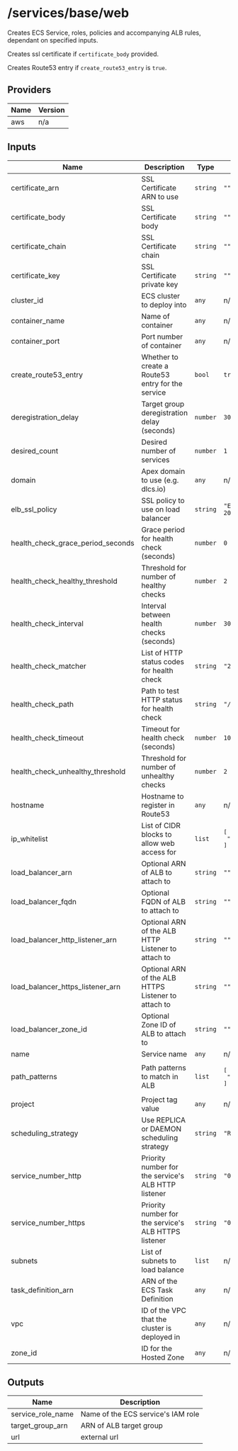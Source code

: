 # /services/base/web

Creates ECS Service, roles, policies and accompanying ALB rules, dependant on specified inputs.

Creates ssl certificate if `certificate_body` provided.

Creates Route53 entry if `create_route53_entry` is `true`.

## Providers

| Name | Version |
|------|---------|
| aws  | n/a     |

## Inputs

| Name                                  | Description                                          | Type     | Default                            | Required |
|---------------------------------------|------------------------------------------------------|----------|------------------------------------|:--------:|
| certificate\_arn                      | SSL Certificate ARN to use                           | `string` | `""`                               |    no    |
| certificate\_body                     | SSL Certificate body                                 | `string` | `""`                               |    no    |
| certificate\_chain                    | SSL Certificate chain                                | `string` | `""`                               |    no    |
| certificate\_key                      | SSL Certificate private key                          | `string` | `""`                               |    no    |
| cluster\_id                           | ECS cluster to deploy into                           | `any`    | n/a                                |   yes    |
| container\_name                       | Name of container                                    | `any`    | n/a                                |   yes    |
| container\_port                       | Port number of container                             | `any`    | n/a                                |   yes    |
| create\_route53\_entry                | Whether to create a Route53 entry for the service    | `bool`   | `true`                             |    no    |
| deregistration\_delay                 | Target group deregistration delay (seconds)          | `number` | `30`                               |    no    |
| desired\_count                        | Desired number of services                           | `number` | `1`                                |    no    |
| domain                                | Apex domain to use (e.g. dlcs.io)                    | `any`    | n/a                                |   yes    |
| elb\_ssl\_policy                      | SSL policy to use on load balancer                   | `string` | `"ELBSecurityPolicy-2016-08"`      |    no    |
| health\_check\_grace\_period\_seconds | Grace period for health check (seconds)              | `number` | `0`                                |    no    |
| health\_check\_healthy\_threshold     | Threshold for number of healthy checks               | `number` | `2`                                |    no    |
| health\_check\_interval               | Interval between health checks (seconds)             | `number` | `30`                               |    no    |
| health\_check\_matcher                | List of HTTP status codes for health check           | `string` | `"200,404"`                        |    no    |
| health\_check\_path                   | Path to test HTTP status for health check            | `string` | `"/"`                              |    no    |
| health\_check\_timeout                | Timeout for health check (seconds)                   | `number` | `10`                               |    no    |
| health\_check\_unhealthy\_threshold   | Threshold for number of unhealthy checks             | `number` | `2`                                |    no    |
| hostname                              | Hostname to register in Route53                      | `any`    | n/a                                |   yes    |
| ip\_whitelist                         | List of CIDR blocks to allow web access for          | `list`   | <pre>[<br>  "0.0.0.0/0"<br>]</pre> |    no    |
| load\_balancer\_arn                   | Optional ARN of ALB to attach to                     | `string` | `""`                               |    no    |
| load\_balancer\_fqdn                  | Optional FQDN of ALB to attach to                    | `string` | `""`                               |    no    |
| load\_balancer\_http\_listener\_arn   | Optional ARN of the ALB HTTP Listener to attach to   | `string` | `""`                               |    no    |
| load\_balancer\_https\_listener\_arn  | Optional ARN of the ALB HTTPS Listener to attach to  | `string` | `""`                               |    no    |
| load\_balancer\_zone\_id              | Optional Zone ID of ALB to attach to                 | `string` | `""`                               |    no    |
| name                                  | Service name                                         | `any`    | n/a                                |   yes    |
| path\_patterns                        | Path patterns to match in ALB                        | `list`   | <pre>[<br>  "/*"<br>]</pre>        |    no    |
| project                               | Project tag value                                    | `any`    | n/a                                |   yes    |
| scheduling\_strategy                  | Use REPLICA or DAEMON scheduling strategy            | `string` | `"REPLICA"`                        |    no    |
| service\_number\_http                 | Priority number for the service's ALB HTTP listener  | `string` | `"0"`                              |    no    |
| service\_number\_https                | Priority number for the service's ALB HTTPS listener | `string` | `"0"`                              |    no    |
| subnets                               | List of subnets to load balance                      | `list`   | n/a                                |   yes    |
| task\_definition\_arn                 | ARN of the ECS Task Definition                       | `any`    | n/a                                |   yes    |
| vpc                                   | ID of the VPC that the cluster is deployed in        | `any`    | n/a                                |   yes    |
| zone\_id                              | ID for the Hosted Zone                               | `any`    | n/a                                |   yes    |

## Outputs

| Name                | Description                        |
|---------------------|------------------------------------|
| service\_role\_name | Name of the ECS service's IAM role |
| target\_group\_arn  | ARN of ALB target group            |
| url                 | external url                       |